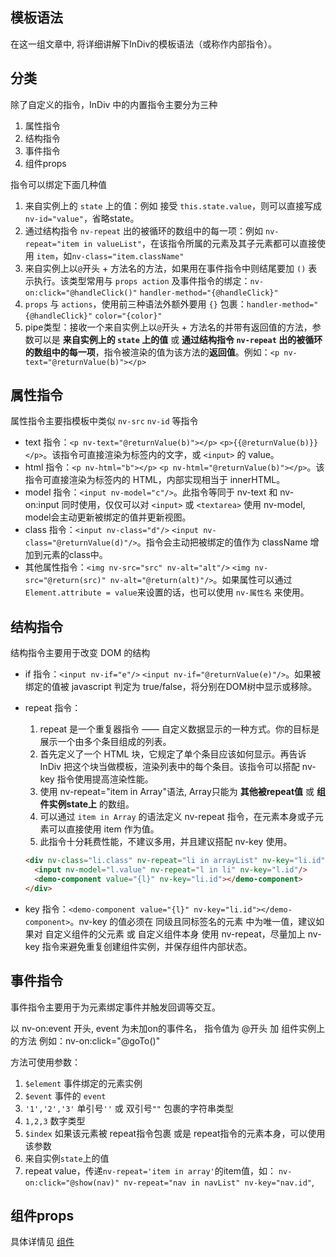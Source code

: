 ## 模板语法

在这一组文章中, 将详细讲解下InDiv的模板语法（或称作内部指令）。


## 分类

除了自定义的指令，InDiv 中的内置指令主要分为三种

1. 属性指令
2. 结构指令
3. 事件指令
4. 组件props

指令可以绑定下面几种值

1. 来自实例上的 `state` 上的值：例如 接受 `this.state.value`，则可以直接写成 `nv-id="value"`，省略state。
2. 通过结构指令 `nv-repeat` 出的被循环的数组中的每一项：例如 `nv-repeat="item in valueList"`，在该指令所属的元素及其子元素都可以直接使用 `item`，如`nv-class="item.className"`
3. 来自实例上以`@`开头 + 方法名的方法，如果用在事件指令中则结尾要加 `()` 表示执行。该类型常用与 `props action` 及事件指令的绑定：`nv-on:click="@handleClick()"` `handler-method="{@handleClick}"` 
4. `props` 与 `actions`，使用前三种语法外额外要用 `{}` 包裹：`handler-method="{@handleClick}"` `color="{color}"`
5. pipe类型：接收一个来自实例上以`@`开头 + 方法名的并带有返回值的方法，参数可以是 **来自实例上的 `state` 上的值** 或 **通过结构指令 `nv-repeat` 出的被循环的数组中的每一项**，指令被渲染的值为该方法的**返回值**。例如：`<p nv-text="@returnValue(b)"></p>`


## 属性指令

属性指令主要指模板中类似 `nv-src` `nv-id` 等指令

* text 指令：`<p nv-text="@returnValue(b)"></p>` `<p>{{@returnValue(b)}}</p>`。该指令可直接渲染为标签内的文字，或 `<input>` 的 value。
* html 指令：`<p nv-html="b"></p>` `<p nv-html="@returnValue(b)"></p>`。该指令可直接渲染为标签内的 HTML，内部实现相当于 innerHTML。
* model 指令：`<input nv-model="c"/>`。此指令等同于 nv-text 和 nv-on:input 同时使用，仅仅可以对 `<input>` 或 `<textarea>` 使用 nv-model, model会主动更新被绑定的值并更新视图。
* class 指令：`<input nv-class="d"/>` `<input nv-class="@returnValue(d)"/>`。指令会主动把被绑定的值作为 className 增加到元素的class中。
* 其他属性指令：`<img nv-src="src" nv-alt="alt"/>` `<img nv-src="@return(src)" nv-alt="@return(alt)"/>`。如果属性可以通过 `Element.attribute = value`来设置的话，也可以使用 `nv-属性名` 来使用。


## 结构指令

结构指令主要用于改变 DOM 的结构

* if 指令：`<input nv-if="e"/>` `<input nv-if="@returnValue(e)"/>`。如果被绑定的值被 javascript 判定为 true/false，将分别在DOM树中显示或移除。
* repeat 指令：

  1. repeat 是一个重复器指令 —— 自定义数据显示的一种方式。你的目标是展示一个由多个条目组成的列表。
  2. 首先定义了一个 HTML 块，它规定了单个条目应该如何显示。再告诉 InDiv 把这个块当做模板，渲染列表中的每个条目。该指令可以搭配 nv-key 指令使用提高渲染性能。
  3. 使用 nv-repeat="item in Array"语法, Array只能为 **其他被repeat值** 或 **组件实例state上** 的数组。
  4. 可以通过 `item in Array` 的语法定义 nv-repeat 指令，在元素本身或子元素可以直接使用 item 作为值。
  5. 此指令十分耗费性能，不建议多用，并且建议搭配 nv-key 使用。

  ```html
  <div nv-class="li.class" nv-repeat="li in arrayList" nv-key="li.id">
    <input nv-model="l.value" nv-repeat="l in li" nv-key="l.id"/>
    <demo-component value="{l}" nv-key="li.id"></demo-component>
  </div>
  ```

* key 指令：`<demo-component value="{l}" nv-key="li.id"></demo-component>`。nv-key 的值必须在 同级且同标签名的元素 中为唯一值，建议如果对 自定义组件的父元素 或 自定义组件本身 使用 nv-repeat，尽量加上 nv-key 指令来避免重复创建组件实例，并保存组件内部状态。


## 事件指令

事件指令主要用于为元素绑定事件并触发回调等交互。

以 nv-on:event 开头, event 为未加on的事件名， 指令值为 @开头 加 组件实例上的方法
例如：nv-on:click="@goTo()"

方法可使用参数：

  1. `$element` 事件绑定的元素实例
  2. `$event` 事件的 `event`
  3. `'1','2','3'` 单引号`''` 或 双引号`""` 包裹的字符串类型
  4. `1,2,3` 数字类型
  5. `$index` 如果该元素被 repeat指令包裹 或是 repeat指令的元素本身，可以使用该参数
  6. 来自实例`state`上的值
  7. repeat value，传递`nv-repeat='item in array'`的item值，如： `nv-on:click="@show(nav)" nv-repeat="nav in navList" nv-key="nav.id"`,


## 组件props

具体详情见 <a href="#/components?id=组件通信-props-与-actions" target="_blank">组件</a>

